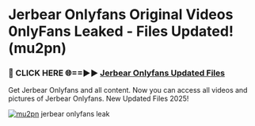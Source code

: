 # Jerbear Onlyfans Original Videos 0nlyFans Leaked - Files Updated! (mu2pn)

<h3>🔴 CLICK HERE 🌐==►► <a href="https://tinyurl.com/ms9xzufz" rel="nofollow">Jerbear Onlyfans Updated Files</a></h3>

Get Jerbear Onlyfans and all content. Now you can access all videos and pictures of Jerbear Onlyfans. New Updated Files 2025!

[![mu2pn](https://i.imgur.com/ppqm5kG.gif)](https://tinyurl.com/ms9xzufz)
jerbear onlyfans leak